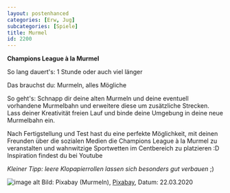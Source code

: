 ```yaml
---
layout: postenhanced
categories: [Erw, Jug]
subcategories: [Spiele]
title: Murmel
id: 2200
---
```

**Champions League à la Murmel**

So lang dauert's: 1 Stunde oder auch viel länger

Das brauchst du: Murmeln, alles Mögliche

So geht's: Schnapp dir deine alten Murmeln und deine eventuell vorhandene Murmelbahn und erweitere diese um zusätzliche Strecken. Lass deiner Kreativität freien Lauf und binde deine Umgebung in deine neue Murmelbahn ein.

Nach Fertigstellung und Test hast du eine perfekte Möglichkeit, mit deinen Freunden über die sozialen Medien die Champions League à la Murmel zu veranstalten und wahnwitzige Sportwetten im Centbereich zu platzieren :D
Inspiration findest du bei Youtube 

*Kleiner Tipp: leere Klopapierrollen lassen sich besonders gut verbauen* ;)

![image alt](https://cdn.pixabay.com/photo/2016/09/10/15/45/marbles-1659398_960_720.jpg "Murmeln")
Bild: Pixabay (Murmeln), [Pixabay](https://cdn.pixabay.com/photo/2016/09/10/15/45/marbles-1659398_960_720.jpg), Datum: 22.03.2020
